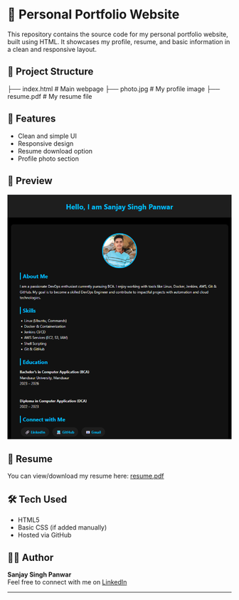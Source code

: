 
# 💼 Personal Portfolio Website

This repository contains the source code for my personal portfolio website, built using HTML. It showcases my profile, resume, and basic information in a clean and responsive layout.

## 📁 Project Structure

├── index.html # Main webpage
├── photo.jpg # My profile image
├── resume.pdf # My resume file

## 🚀 Features

- Clean and simple UI
- Responsive design
- Resume download option
- Profile photo section

## 📸 Preview

![Preview](./portfolio-preview.png.png)  

## 📄 Resume

You can view/download my resume here: [resume.pdf](./resume.pdf)

## 🛠️ Tech Used

- HTML5
- Basic CSS (if added manually)
- Hosted via GitHub

## 🙋‍♂️ Author

**Sanjay Singh Panwar**  
Feel free to connect with me on [LinkedIn]( https://www.linkedin.com/in/sanjay-singh-devops/)

---
